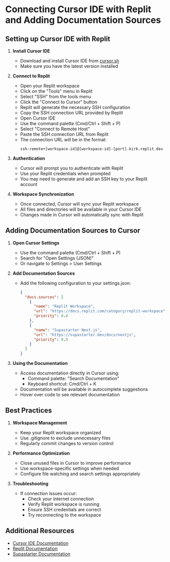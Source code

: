 # Connecting Cursor IDE with Replit and Adding Documentation Sources

## Setting up Cursor IDE with Replit

1. **Install Cursor IDE**
   - Download and install Cursor IDE from [cursor.sh](https://cursor.sh)
   - Make sure you have the latest version installed

2. **Connect to Replit**
   - Open your Replit workspace
   - Click on the "Tools" menu in Replit
   - Select "SSH" from the tools menu
   - Click the "Connect to Cursor" button
   - Replit will generate the necessary SSH configuration
   - Copy the SSH connection URL provided by Replit
   - Open Cursor IDE
   - Use the command palette (Cmd/Ctrl + Shift + P)
   - Select "Connect to Remote Host"
   - Paste the SSH connection URL from Replit
   - The connection URL will be in the format:
     ```
     ssh-remote+[workspace-id]@[workspace-id]-[port].kirk.replit.dev
     ```

3. **Authentication**
   - Cursor will prompt you to authenticate with Replit
   - Use your Replit credentials when prompted
   - You may need to generate and add an SSH key to your Replit account

4. **Workspace Synchronization**
   - Once connected, Cursor will sync your Replit workspace
   - All files and directories will be available in your Cursor IDE
   - Changes made in Cursor will automatically sync with Replit

## Adding Documentation Sources to Cursor

1. **Open Cursor Settings**
   - Use the command palette (Cmd/Ctrl + Shift + P)
   - Search for "Open Settings (JSON)"
   - Or navigate to Settings > User Settings

2. **Add Documentation Sources**
   - Add the following configuration to your settings.json:
     ```json
     {
       "docs.sources": [
         {
           "name": "Replit Workspace",
           "url": "https://docs.replit.com/category/replit-workspace",
           "priority": 0.8
         },
         {
           "name": "Supastarter Next.js",
           "url": "https://supastarter.dev/docs/nextjs",
           "priority": 0.9
         }
       ]
     }
     ```

3. **Using the Documentation**
   - Access documentation directly in Cursor using:
     - Command palette: "Search Documentation"
     - Keyboard shortcut: Cmd/Ctrl + K
   - Documentation will be available in autocomplete suggestions
   - Hover over code to see relevant documentation

## Best Practices

1. **Workspace Management**
   - Keep your Replit workspace organized
   - Use .gitignore to exclude unnecessary files
   - Regularly commit changes to version control

2. **Performance Optimization**
   - Close unused files in Cursor to improve performance
   - Use workspace-specific settings when needed
   - Configure file watching and search settings appropriately

3. **Troubleshooting**
   - If connection issues occur:
     - Check your internet connection
     - Verify Replit workspace is running
     - Ensure SSH credentials are correct
     - Try reconnecting to the workspace

## Additional Resources

- [Cursor IDE Documentation](https://cursor.sh/docs)
- [Replit Documentation](https://docs.replit.com)
- [Supastarter Documentation](https://supastarter.dev/docs) 